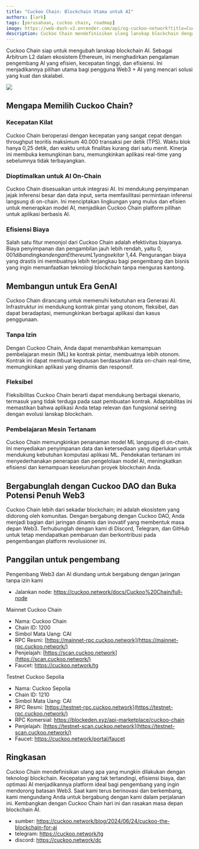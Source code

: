 ```yaml
---
title: "Cuckoo Chain: Blockchain Utama untuk AI"
authors: [lark]
tags: [perusahaan, cuckoo chain, roadmap]
image: https://web-dash-v2.onrender.com/api/og-cuckoo-network?title=Cuckoo%20Chain%3A%20Blockchain%20Utama%20untuk%20AI
description: Cuckoo Chain mendefinisikan ulang lanskap blockchain dengan infrastruktur mutakhir yang dirancang untuk AI dan Web3. Sebagai Arbitrum L2 dalam ekosistem Ethereum, Cuckoo Chain menawarkan kecepatan transaksi yang sangat cepat, biaya minimal, dan kemampuan AI yang kuat, menjadikannya pilihan ideal bagi pengembang dan inovator di ruang Web3.
---
```


Cuckoo Chain siap untuk mengubah lanskap blockchain AI. Sebagai Arbitrum L2 dalam ekosistem Ethereum, ini menghadirkan pengalaman pengembang AI yang efisien, kecepatan tinggi, dan efisiensi. Ini menjadikannya pilihan utama bagi pengguna Web3 + AI yang mencari solusi yang kuat dan skalabel.

![](https://cuckoo-network.b-cdn.net/cuckoo-chain-blockchain-for-ai.webp)

## Mengapa Memilih Cuckoo Chain?

### Kecepatan Kilat

Cuckoo Chain beroperasi dengan kecepatan yang sangat cepat dengan throughput teoritis maksimum 40.000 transaksi per detik (TPS). Waktu blok hanya 0,25 detik, dan waktu untuk finalitas kurang dari satu menit. Kinerja ini membuka kemungkinan baru, memungkinkan aplikasi real-time yang sebelumnya tidak terbayangkan.

### Dioptimalkan untuk AI On-Chain

Cuckoo Chain disesuaikan untuk integrasi AI. Ini mendukung penyimpanan jejak inferensi besar dan data input, serta memfasilitasi permintaan inferensi langsung di on-chain. Ini menciptakan lingkungan yang mulus dan efisien untuk menerapkan model AI, menjadikan Cuckoo Chain platform pilihan untuk aplikasi berbasis AI.

### Efisiensi Biaya

Salah satu fitur menonjol dari Cuckoo Chain adalah efektivitas biayanya. Biaya penyimpanan dan pengambilan jauh lebih rendah, yaitu $0,001 dibandingkan dengan Ethereum L1 yang sekitar ~$1,44. Pengurangan biaya yang drastis ini membuatnya lebih terjangkau bagi pengembang dan bisnis yang ingin memanfaatkan teknologi blockchain tanpa menguras kantong.

## Membangun untuk Era GenAI

Cuckoo Chain dirancang untuk memenuhi kebutuhan era Generasi AI. Infrastruktur ini mendukung kontrak pintar yang otonom, fleksibel, dan dapat beradaptasi, memungkinkan berbagai aplikasi dan kasus penggunaan.

### Tanpa Izin

Dengan Cuckoo Chain, Anda dapat menambahkan kemampuan pembelajaran mesin (ML) ke kontrak pintar, membuatnya lebih otonom. Kontrak ini dapat membuat keputusan berdasarkan data on-chain real-time, memungkinkan aplikasi yang dinamis dan responsif.

### Fleksibel

Fleksibilitas Cuckoo Chain berarti dapat mendukung berbagai skenario, termasuk yang tidak terduga pada saat pembuatan kontrak. Adaptabilitas ini memastikan bahwa aplikasi Anda tetap relevan dan fungsional seiring dengan evolusi lanskap blockchain.

### Pembelajaran Mesin Tertanam

Cuckoo Chain memungkinkan penanaman model ML langsung di on-chain. Ini menyediakan penyimpanan data dan ketersediaan yang diperlukan untuk mendukung kebutuhan komputasi aplikasi ML. Pendekatan tertanam ini menyederhanakan penerapan dan pengelolaan model AI, meningkatkan efisiensi dan kemampuan keseluruhan proyek blockchain Anda.

## Bergabunglah dengan Cuckoo DAO dan Buka Potensi Penuh Web3

Cuckoo Chain lebih dari sekadar blockchain; ini adalah ekosistem yang didorong oleh komunitas. Dengan bergabung dengan Cuckoo DAO, Anda menjadi bagian dari jaringan dinamis dan inovatif yang membentuk masa depan Web3. Terhubunglah dengan kami di Discord, Telegram, dan GitHub untuk tetap mendapatkan pembaruan dan berkontribusi pada pengembangan platform revolusioner ini.

## Panggilan untuk pengembang

Pengembang Web3 dan AI diundang untuk bergabung dengan jaringan tanpa izin kami

* Jalankan node: https://cuckoo.network/docs/Cuckoo%20Chain/full-node

Mainnet Cuckoo Chain

- Nama: Cuckoo Chain
- Chain ID: 1200
- Simbol Mata Uang: CAI
- RPC Resmi: [https://mainnet-rpc.cuckoo.network](https://mainnet-rpc.cuckoo.network/)
- Penjelajah: [https://scan.cuckoo.network](https://scan.cuckoo.network/)
- Faucet: https://cuckoo.network/tg

Testnet Cuckoo Sepolia

- Nama: Cuckoo Sepolia
- Chain ID: 1210
- Simbol Mata Uang: CAI
- RPC Resmi: [https://testnet-rpc.cuckoo.network](https://testnet-rpc.cuckoo.network/)
- RPC Komersial: https://blockeden.xyz/api-marketplace/cuckoo-chain
- Penjelajah: [https://testnet-scan.cuckoo.network](https://testnet-scan.cuckoo.network/)
- Faucet: https://cuckoo.network/portal/faucet

## Ringkasan

Cuckoo Chain mendefinisikan ulang apa yang mungkin dilakukan dengan teknologi blockchain. Kecepatan yang tak tertandingi, efisiensi biaya, dan optimasi AI menjadikannya platform ideal bagi pengembang yang ingin mendorong batasan Web3. Saat kami terus berinovasi dan berkembang, kami mengundang Anda untuk bergabung dengan kami dalam perjalanan ini. Kembangkan dengan Cuckoo Chain hari ini dan rasakan masa depan blockchain AI.

- sumber: https://cuckoo.network/blog/2024/06/24/cuckoo-the-blockchain-for-ai
- telegram: https://cuckoo.network/tg
- discord: https://cuckoo.network/dc
